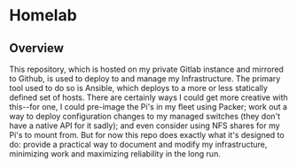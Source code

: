 # Homelab

## Overview

This repository, which is hosted on my private Gitlab instance and mirrored to Github, is used to deploy to and manage my Infrastructure. The primary tool used to do so is Ansible, which deploys to a more or less statically defined set of hosts. There are certainly ways I could get more creative with this--for one, I could pre-image the Pi's in my fleet using Packer; work out a way to deploy configuration changes to my managed switches (they don't have a native API for it sadly); and even consider using NFS shares for my Pi's to mount from. But for now this repo does exactly what it's designed to do: provide a practical way to document and modify my infrastructure, minimizing work and maximizing reliability in the long run.
